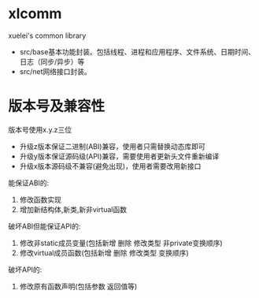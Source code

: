 # xlcomm
xuelei's common library
- src/base基本功能封装。包括线程、进程和应用程序、文件系统、日期时间、日志（同步/异步）等
- src/net网络接口封装。

# 版本号及兼容性
版本号使用x.y.z三位
- 升级z版本保证二进制(ABI)兼容，使用者只需替换动态库即可
- 升级y版本保证源码级(API)兼容，需要使用者更新头文件重新编译
- 升级x版本源码级不兼容(避免出现)，使用者需要改用新接口

能保证ABI的: 
1. 修改函数实现
2. 增加新结构体,新类,新非virtual函数

破坏ABI但能保证API的: 
1. 修改非static成员变量(包括新增 删除 修改类型 非private变换顺序)
2. 修改virtual成员函数(包括新增 删除 修改类型 变换顺序)

破坏API的:
1. 修改原有函数声明(包括参数 返回值等)
